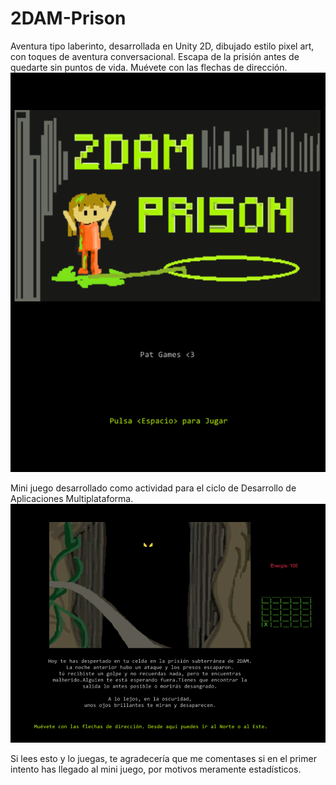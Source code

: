 # 2DAM-Prison

Aventura tipo laberinto, desarrollada en Unity 2D, dibujado estilo pixel art, con toques de aventura conversacional. Escapa de la prisión antes de quedarte sin puntos de vida.
Muévete con las flechas de dirección.
![Pantalla de inicio](https://raw.githubusercontent.com/Lynoah/2DAM-Prison/master/inicio.png)

Mini juego desarrollado como actividad para el ciclo de Desarrollo de Aplicaciones Multiplataforma.
![Primera pantalla](https://raw.githubusercontent.com/Lynoah/2DAM-Prison/master/pantalla1.png)

Si lees esto y lo juegas, te agradecería que me comentases si en el primer intento has llegado al mini juego, por motivos meramente estadísticos.

